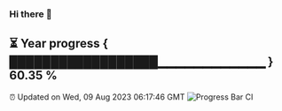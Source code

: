 ### Hi there 👋
⏳ Year progress { ██████████████████▁▁▁▁▁▁▁▁▁▁▁▁ } 60.35 %
---
⏰ Updated on Wed, 09 Aug 2023 06:17:46 GMT
![Progress Bar CI](https://github.com/liununu/liununu/workflows/Progress%20Bar%20CI/badge.svg)
